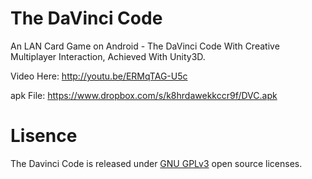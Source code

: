 # The DaVinci Code
An LAN Card Game on Android - The DaVinci Code
With Creative Multiplayer Interaction, Achieved With Unity3D.

Video Here: http://youtu.be/ERMqTAG-U5c 

apk File: https://www.dropbox.com/s/k8hrdawekkccr9f/DVC.apk
# Lisence
The Davinci Code is released under [GNU GPLv3](http://www.gnu.org/licenses/gpl.html) open source licenses.
